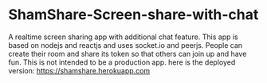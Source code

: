 # ShamShare-Screen-share-with-chat
A realtime screen sharing app with additional chat feature. This app is based on nodejs and reactjs and uses socket.io and peerjs. People can create their room and share
its token so that others can join up and have fun. This is not intended to be a production app.
here is the deployed version: https://shamshare.herokuapp.com
